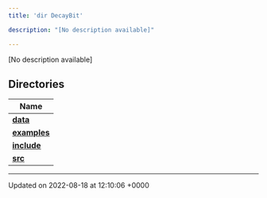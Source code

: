 ```yaml
---
title: 'dir DecayBit'

description: "[No description available]"

---
```







[No description available]

## Directories

| Name           |
| -------------- |
| **[data](/documentation/code/gambit_2-2/files/dir_8fe997977ddeb46c2d5a9c45a7a327f9/#dir-data)**  |
| **[examples](/documentation/code/gambit_2-2/files/dir_f7f1c49d68d0e9e50a92e471faebf0d2/#dir-examples)**  |
| **[include](/documentation/code/gambit_2-2/files/dir_3afb9e2f400de8c7e9b605282e1c5dea/#dir-include)**  |
| **[src](/documentation/code/gambit_2-2/files/dir_6418f39ebee91d99489cd9378d83f0ed/#dir-src)**  |






-------------------------------

Updated on 2022-08-18 at 12:10:06 +0000
